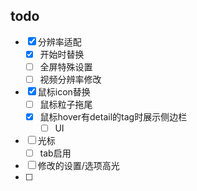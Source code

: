 ## todo

+ [x] 分辨率适配
  + [x] 开始时替换
  + [ ] 全屏特殊设置
  + [ ] 视频分辨率修改
+ [x] 鼠标icon替换
  + [ ] 鼠标粒子拖尾
  + [x] 鼠标hover有detail的tag时展示侧边栏
    + [ ] UI
+ [ ] 光标
  + [ ] tab启用
+ [ ] 修改的设置/选项高光
+ [ ] 